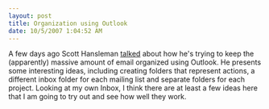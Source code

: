 ```yaml
---
layout: post
title: Organization using Outlook
date: 10/5/2007 1:04:52 AM
---
```


A few days ago Scott Hansleman [talked](http://www.hanselman.com/blog/GettingOrganizedWhileDrinkingFromTheOutlookFireHose.aspx) about how he's trying to keep the (apparently) massive amount of email organized using Outlook. He presents some interesting ideas, including creating folders that represent actions, a different inbox folder for each mailing list and separate folders for each project. Looking at my own Inbox, I think there are at least a few ideas here that I am going to try out and see how well they work.
